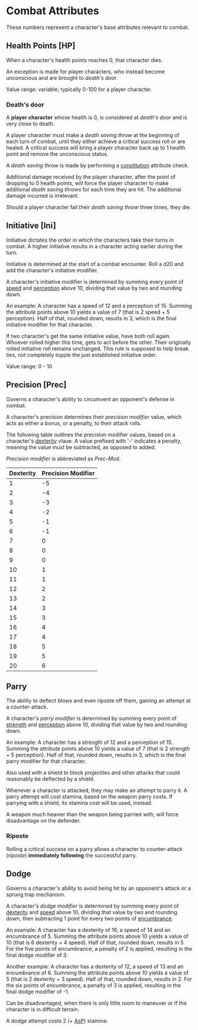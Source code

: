 # Combat Attributes
These numbers represent a character's base attributes relevant to combat. 

## Health Points [HP]
When a character's health points reaches 0, that character dies. 

An exception is made for player characters, who instead become unconscious and are brought to *death's door*. 

Value range: variable; typically 0-100 for a player character. 

### Death's door
A __player character__ whose health is 0, is considered at *death's door* and is very close to death. 

A player character must make a *death saving throw* at the beginning of each turn of combat, until they either achieve a critical success roll or are healed. A critical success will bring a player character back up to 1 health point and remove the unconscious status. 

A *death saving throw* is made by performing a [constitution](../attributes#constitution-[con]) attribute check. 

Additional damage received by the player character, after the point of dropping to 0 health points, will force the player character to make additional *death saving throws* for each time they are hit. The additional damage incurred is irrelevant. 

Should a player character fail their *death saving throw* three times, they die. 

## Initiative [Ini]
Initiative dictates the order in which the characters take their turns in combat. A higher initiative results in a character acting earlier during the turn. 

Initiative is determined at the start of a combat encounter. Roll a d20 and add the character's initiative modifier. 

A character's initiative modifier is determined by summing every point of [speed](../attributes#speed-[Spd]) and [perception](../attributes#perception-[perc]) above 10, dividing that value by two and rounding down. 

An example: A character has a speed of 12 and a perception of 15. Summing the attribute points above 10 yields a value of 7 (that is 2 speed + 5 perception). Half of that, rounded down, results in 3, which is the final initiative modifier for that character. 

If two character's get the same initiative value, have both roll again. Whoever rolled higher this time, gets to act before the other. Their originally rolled initiative roll remains unchanged. This rule is supposed to help break ties, not completely topple the just established initiative order. 

Value range: 0 - 10

## Precision [Prec]
Governs a character's ability to circumvent an opponent's defense in combat. 

A character's precision determines their *precision modifier* value, which acts as either a bonus, or a penalty, to their attack rolls. 

The following table outlines the precision modifier values, based on a character's [dexterity](../attributes#dexterity-[dex]) vlaue. A value prefixed with '-' indicates a penalty, meaning the value must be subtracted, as opposed to added. 

*Precision modifier* is abbreviated as *Prec-Mod*.

| Dexterity | Precision Modifier |
| ---- | ---- |
| 1  | -5 |
| 2  | -4 | 
| 3  | -3 | 
| 4  | -2 | 
| 5  | -1 | 
| 6  | -1 | 
| 7  | 0  | 
| 8  | 0  | 
| 9  | 0  | 
| 10 | 1  | 
| 11 | 1  | 
| 12 | 2  | 
| 13 | 2  | 
| 14 | 3  | 
| 15 | 3  | 
| 16 | 4  | 
| 17 | 4  | 
| 18 | 5  | 
| 19 | 5  | 
| 20 | 6  | 

## Parry
The ability to deflect blows and even riposte off them, gaining an attempt at a counter-attack. 

A character's *parry modifier* is determined by summing every point of [strength](../attributes#strength-[str]) and [perception](../attributes#perception-[perc]) above 10, dividing that value by two and rounding down. 

An example: A character has a strength of 12 and a perception of 15. Summing the attribute points above 10 yields a value of 7 (that is 2 strength + 5 perception). Half of that, rounded down, results in 3, which is the final parry modifier for that character. 

Also used with a shield to block projectiles and other attacks that could reasonably be deflected by a shield. 

Whenever a character is attacked, they may make an attempt to parry it. A parry attempt will cost stamina, based on the weapon parry costs. If parrying with a shield, its stamina cost will be used, instead. 

A weapon much heavier than the weapon being parried with, will force disadvantage on the defender. 

### Riposte
Rolling a critical success on a parry allows a character to counter-attack (*riposte*) __immediately following__ the successful parry. 

## Dodge
Governs a character's ability to avoid being hit by an opponent's attack or a sprung trap mechanism. 

A character's *dodge modifier* is determined by summing every point of [dexterity](../attributes#dexterity-[dex]) and [speed](../attributes#speed-[spd]) above 10, dividing that value by two and rounding down, then subtracting 1 point for every two points of [encumbrance](armor#Encumbrance).

An example: A character has a dexterity of 16, a speed of 14 and an encumbrance of 5. 
Summing the attribute points above 10 yields a value of 10 (that is 6 dexterity + 4 speed). Half of that, rounded down, results in 5. For the five points of encumbrance, a penalty of 2 is applied, resulting in the final dodge modifier of 3. 

Another example: A character has a dexterity of 12, a speed of 13 and an encumbrance of 6. Summing the attribute points above 10 yields a value of 5 (that is 2 dexterity + 3 speed). Half of that, rounded down, results in 2. For the six points of encumbrance, a penalty of 3 is applied, resulting in the final dodge modifier of -1. 

Can be disadvantaged, when there is only little room to maneuver or if the character is in difficult terrain. 

A dodge attempt costs 2 (+ [AsP](armor#Encumbrance)) stamina. 
